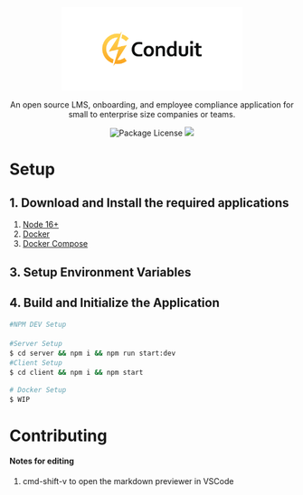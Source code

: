 <p align="center">
  <a href="http://waunbroderick.me/" target="blank"><img src="https://github.com/WaunBroderick/Conduit/blob/main/client/src/assets/img/logo/Untitled-2-05.png" width="320" alt="Conduit Logo" /></a>
</p>

  <p align="center">An open source LMS, onboarding, and employee compliance application for small to enterprise size companies or teams.</p>
    <p align="center">
    <a target="_blank"><img src="https://img.shields.io/badge/license-MIT-green" alt="Package License" /></a>
    <a href="https://ko-fi.com/waunbroderick" target="_blank"><img src="https://img.shields.io/badge/Donate-kofi-ff3f59.svg"/></a>
</p>

# Setup

## 1. Download and Install the required applications

1. [Node 16+](https://nodejs.org/en/)
2. [Docker](https://www.docker.com/)
3. [Docker Compose](https://docs.docker.com/compose/)

## 3. Setup Environment Variables

## 4. Build and Initialize the Application

```bash
#NPM DEV Setup

#Server Setup
$ cd server && npm i && npm run start:dev
#Client Setup
$ cd client && npm i && npm start
```

```bash
# Docker Setup
$ WIP
```

# Contributing

#### Notes for editing

1. cmd-shift-v to open the markdown previewer in VSCode
